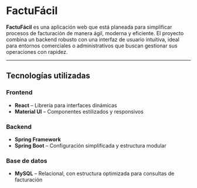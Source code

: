 #  FactuFácil

**FactuFácil** es una aplicación web que está planeada para simplificar procesos de facturación de manera ágil, moderna y eficiente. El proyecto combina un backend robusto con una interfaz de usuario intuitiva, ideal para entornos comerciales o administrativos que buscan gestionar sus operaciones con rapidez.

---

##  Tecnologías utilizadas

### Frontend
- **React** – Librería para interfaces dinámicas
- **Material UI** – Componentes estilizados y responsivos

### Backend
- **Spring Framework**
- **Spring Boot** – Configuración simplificada y estructura modular

### Base de datos
- **MySQL** – Relacional, con estructura optimizada para consultas de facturación

